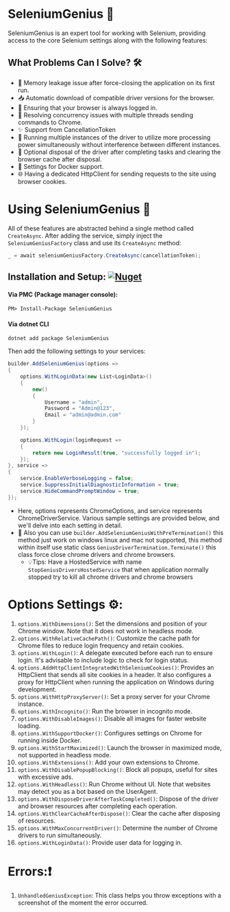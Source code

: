 # SeleniumGenius 🚀

SeleniumGenius is an expert tool for working with Selenium, providing access to the core Selenium settings along with the following features:

## What Problems Can I Solve? 🛠️

- 💾 Memory leakage issue after force-closing the application on its first run. 
- 📥 Automatic download of compatible driver versions for the browser.
- 🔐 Ensuring that your browser is always logged in.
- 🏁 Resolving concurrency issues with multiple threads sending commands to Chrome.
- ✨ Support from CancellationToken
- 🔀 Running multiple instances of the driver to utilize more processing power simultaneously without interference between different instances.
- 🧹 Optional disposal of the driver after completing tasks and clearing the browser cache after disposal.
- 🐋 Settings for Docker support.
- 🌐 Having a dedicated HttpClient for sending requests to the site using browser cookies.

# Using SeleniumGenius 📝
All of these features are abstracted behind a single method called `CreateAsync`. After adding the service, simply inject the `SeleniumGeniusFactory` class and use its `CreateAsync` method:

```csharp
_ = await seleniumGeniusFactory.CreateAsync(cancellationToken);
```

## Installation and Setup: [![Nuget](https://img.shields.io/nuget/v/SeleniumGenius)](https://www.nuget.org/packages/SeleniumGenius/)

#### Via PMC (Package manager console): 

```
PM> Install-Package SeleniumGenius
```
#### Via dotnet CLI
```
dotnet add package SeleniumGenius
```

Then add the following settings to your services:

```csharp
builder.AddSeleniumGenius(options =>
{
    options.WithLoginData(new List<LoginData>()
    {
        new()
        {
            Username = "admin",
            Password = "Admin@123",
            Email = "admin@admin.com"
        }
    });

    options.WithLogin(loginRequest =>
    {
        return new LoginResult(true, "successfully logged in");
    });
}, service =>
{
    service.EnableVerboseLogging = false;
    service.SuppressInitialDiagnosticInformation = true;
    service.HideCommandPromptWindow = true;
});
```

- Here, options represents ChromeOptions, and service represents ChromeDriverService.
Various sample settings are provided below, and we'll delve into each setting in detail.
- 📢 Also you can use `builder.AddSeleniumGeniusWithPreTermination()` this method just work on windows linux and mac not supported, this method within itself use static class `GeniusDriverTermination.Terminate()` this class force close chrome drivers and chrome browsers.
    - 💡Tips: Have a HostedService with name `StopGeniusDriversHostedService` that when application normally stopped try to kill all chrome drivers and chrome browsers 

# Options Settings ⚙️:  
01. `options.WithDimensions()`: Set the dimensions and position of your Chrome window. Note that it does not work in headless mode.  
02. `options.WithRelativeCachePath()`: Customize the cache path for Chrome files to reduce login frequency and retain cookies.  
03. `options.WithLogin()`: A delegate executed before each run to ensure login. It's advisable to include logic to check for login status.  
04. `options.AddHttpClientIntegratedWithSeleniumCookies()`: Provides an HttpClient that sends all site cookies in a header. It also configures a proxy for HttpClient when running the application on Windows during development.  
05. `options.WithHttpProxyServer()`: Set a proxy server for your Chrome instance.  
06. `options.WithIncognito()`: Run the browser in incognito mode.  
07. `options.WithDisableImages()`: Disable all images for faster website loading.  
08. `options.WithSupportDocker()`: Configures settings on Chrome for running inside Docker.  
09. `options.WithStartMaximized()`: Launch the browser in maximized mode, not supported in headless mode.  
10. `options.WithExtensions()`: Add your own extensions to Chrome.  
11. `options.WithDisablePopupBlocking()`: Block all popups, useful for sites with excessive ads.  
12. `options.WithHeadless()`: Run Chrome without UI. Note that websites may detect you as a bot based on the UserAgent.  
13. `options.WithDisposeDriverAfterTaskCompleted()`: Dispose of the driver and browser resources after completing each operation.  
14. `options.WithClearCacheAfterDispose()`: Clear the cache after disposing of resources.  
15. `options.WithMaxConcurrentDriver()`: Determine the number of Chrome drivers to run simultaneously.  
16. `options.WithLoginData()`: Provide user data for logging in.

# Errors:❗
1. `UnhandledGeniusException`: This class helps you throw exceptions with a screenshot of the moment the error occurred.

